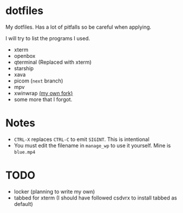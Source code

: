 # dotfiles


My dotfiles. Has a lot of pitfalls so be careful when applying.

I will try to list the programs I used.

- xterm
- openbox
- qterminal (Replaced with xterm)
- starship
- xava
- picom (`next` branch)
- mpv 
- xwinwrap [(my own fork)](https://github.com/takase1121/xwinwrap)
- some more that I forgot.

# Notes
- `CTRL-X` replaces `CTRL-C` to emit `SIGINT`. This is intentional
- You must edit the filename in `manage_wp` to use it yourself. Mine is `blue.mp4`

# TODO
- locker (planning to write my own)
- tabbed for xterm (I should have followed csdvrx to install tabbed as default)
